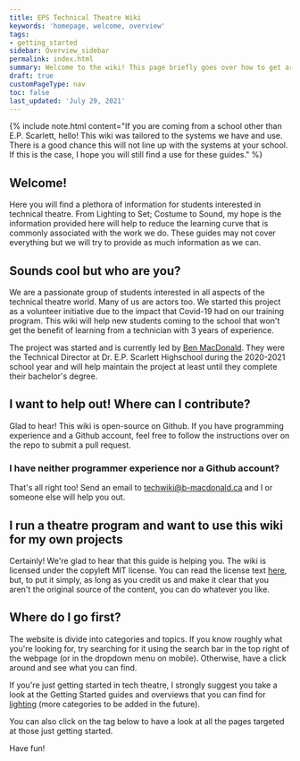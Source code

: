 ```yaml
---
title: EPS Technical Theatre Wiki
keywords: 'homepage, welcome, overview'
tags:
- getting_started
sidebar: Overview_sidebar
permalink: index.html
summary: Welcome to the wiki! This page briefly goes over how to get around the website. Other topics will provide more in depth information.
draft: true
customPageType: nav
toc: false
last_updated: 'July 29, 2021'
---
```


{% include note.html content="If you are coming from a school other than E.P. Scarlett, hello! This wiki was tailored to the systems we have and use. There is a good chance this will not line up with the systems at your school. If this is the case, I hope you will still find a use for these guides." %}

## Welcome!
Here you will find a plethora of information for students interested in technical theatre. From Lighting to Set; Costume to Sound, my hope is the information provided here will help to reduce the learning curve that is commonly associated with the work we do. These guides may not cover everything but we will try to provide as much information as we can.

## Sounds cool but who are you?
We are a passionate group of students interested in all aspects of the technical theatre world. Many of us are actors too. We started this project as a volunteer initiative due to the impact that Covid-19 had on our training program. This wiki will help new students coming to the school that won't get the benefit of learning from a technician with 3 years of experience. 

The project was started and is currently led by [Ben MacDonald](https://github.com/Quantum158/). They were the Technical Director at Dr. E.P. Scarlett Highschool during the 2020-2021 school year and will help maintain the project at least until they complete their bachelor's degree.

## I want to help out! Where can I contribute?
Glad to hear! This wiki is open-source on Github. If you have programming experience and a Github account, feel free to follow the instructions over on the repo to submit a pull request.

### I have neither programmer experience nor a Github account?
That's all right too! Send an email to [techwiki@b-macdonald.ca](mailto:techwiki@b-macdonald.ca) and I or someone else will help you out.

## I run a theatre program and want to use this wiki for my own projects
Certainly! We're glad to hear that this guide is helping you. The wiki is licensed under the copyleft MIT license. You can read the license text [here](https://github.com/epstechtheatre/epstechtheatre.github.io/blob/main/LICENSE), but, to put it simply, as long as you credit us and make it clear that you aren't the original source of the content, you can do whatever you like.
## Where do I go first?
The website is divide into categories and topics. If you know roughly what you're looking for, try searching for it using the search bar in the top right of the webpage (or in the dropdown menu on mobile). Otherwise, have a click around and see what you can find. 

If you're just getting started in tech theatre, I strongly suggest you take a look at the Getting Started guides and overviews that you can find for [lighting](Lighting_landing_page) (more categories to be added in the future).

You can also click on the tag below to have a look at all the pages targeted at those just getting started.

Have fun!
